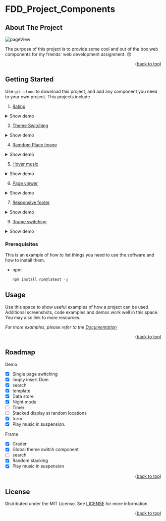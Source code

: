 # FDD_Project_Components

<!-- ABOUT THE PROJECT -->

## About The Project
![pageView](https://github.com/yuenci/FDD_Project_Components/blob/main/demoImage/ImageViewer.gif)

The purpose of this project is to provide some cool  and out of the box web components  for my friends' web development assignment. 😜

<p align="right">(<a href="#readme-top">back to top</a>)</p>

<!-- GETTING STARTED -->

## Getting Started
Use `git clone` to download this project, and add any component you need to your own project.
This projects include

1. [Rating](https://github.com/yuenci/FDD_Project_Components/tree/main/Frame/1.%20Rating%20component)
<details><summary>Show demo</summary>
  
![image](https://github.com/yuenci/FDD_Project_Components/blob/main/demoImage/rating.gif)
  
</details>

2. [Theme Switching](https://github.com/yuenci/FDD_Project_Components/tree/main/Frame/2.%20Set%20theme)
<details><summary>Show demo</summary>
  
![image](https://github.com/yuenci/FDD_Project_Components/blob/main/demoImage/themeSwitching.gif)
  
</details>

4. [Ramdom Place Image](https://github.com/yuenci/FDD_Project_Components/tree/main/Frame/4.%20Random%20cards)
<details><summary>Show demo</summary>
  
![image](https://github.com/yuenci/FDD_Project_Components/blob/main/demoImage/randomPlace.gif)
  
</details>

5. [Hover music](https://github.com/yuenci/FDD_Project_Components/tree/main/Frame/5.%20hover%20music)
<details><summary>Show demo</summary>
  
![image](https://github.com/yuenci/FDD_Project_Components/blob/main/demoImage/HoverMusic.gif)
  
</details>

6. [Page viewer](https://github.com/yuenci/FDD_Project_Components/tree/main/Frame/6.%20ViewPager)
<details><summary>Show demo</summary>
  
![image](https://github.com/yuenci/FDD_Project_Components/blob/main/demoImage/ImageViewer.gif)
  
</details>

7. [Responsive footer](https://github.com/yuenci/FDD_Project_Components/tree/main/Frame/7.footer)
<details><summary>Show demo</summary>
  
![image](https://github.com/yuenci/FDD_Project_Components/blob/main/demoImage/ResponsiveFood.gif)
  
</details>

9. [Iframe switching](https://github.com/yuenci/FDD_Project_Components/tree/main/Frame/9.iframe)
<details><summary>Show demo</summary>
  
![image](https://github.com/yuenci/FDD_Project_Components/blob/main/demoImage/frameSwitching.gif)
  
</details>




### Prerequisites

This is an example of how to list things you need to use the software and how to install them.

* npm
  ```sh
  npm install npm@latest -g
  ```

<!-- USAGE EXAMPLES -->

## Usage

Use this space to show useful examples of how a project can be used. Additional screenshots, code examples and demos work well in this space. You may also link to more resources.

_For more examples, please refer to the [Documentation](https://example.com)_

<p align="right">(<a href="#readme-top">back to top</a>)</p>


<!-- ROADMAP -->

## Roadmap
Demo
- [X] Single page switching
- [X] looply insert Dom
- [X] search
- [X] template
- [X] Data store
- [X] Night mode
- [ ] Timer
- [ ] Stacked display at random locations
- [X] form
- [X] Play music in suspension.

Frame
- [X] Grader
- [X] Global theme switch component
- [ ] search
- [X] Random stacking
- [X] Play music in suspension

<p align="right">(<a href="#readme-top">back to top</a>)</p>


<!-- LICENSE -->
## License

Distributed under the MIT License. See [LICENSE](./LICENSE) for more information.

<p align="right">(<a href="#readme-top">back to top</a>)</p>
